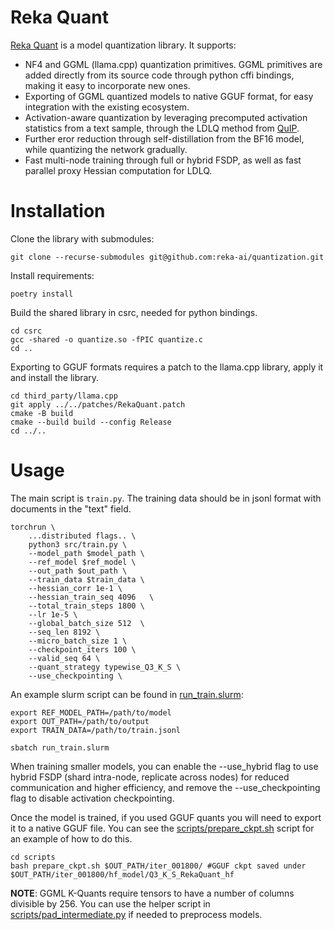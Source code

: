 # Reka Quant
[Reka Quant](https://link_to_blogpost) is a model quantization library. It supports:
 - NF4 and  GGML (llama.cpp) quantization primitives.  GGML primitives are added directly from its source code through python cffi bindings, making it easy to incorporate new ones.
 - Exporting of GGML quantized models to native GGUF format, for easy integration with the existing ecosystem.
 - Activation-aware quantization by leveraging precomputed activation statistics from a text sample, through the LDLQ method from [QuIP](https://arxiv.org/pdf/2307.13304).
 - Further eror reduction through self-distillation from the BF16 model, while quantizing the network gradually.
 - Fast multi-node training through full or hybrid FSDP, as well as fast parallel proxy Hessian computation for LDLQ.
 
# Installation

Clone the library with submodules:

`git clone --recurse-submodules git@github.com:reka-ai/quantization.git`

Install requirements:

`poetry install`

Build the shared library in csrc, needed for python bindings. 
```
cd csrc
gcc -shared -o quantize.so -fPIC quantize.c
cd ..
```

Exporting to GGUF formats requires a patch to the llama.cpp library, apply it and install the library.
```
cd third_party/llama.cpp
git apply ../../patches/RekaQuant.patch
cmake -B build
cmake --build build --config Release
cd ../..
```


# Usage


The main script is `train.py`. The training data should be in jsonl format with documents in the "text" field.
```
torchrun \
    ...distributed flags.. \
    python3 src/train.py \
    --model_path $model_path \
    --ref_model $ref_model \
    --out_path $out_path \
    --train_data $train_data \
    --hessian_corr 1e-1 \
    --hessian_train_seq 4096   \
    --total_train_steps 1800 \
    --lr 1e-5 \
    --global_batch_size 512  \
    --seq_len 8192 \
    --micro_batch_size 1 \
    --checkpoint_iters 100 \
    --valid_seq 64 \
    --quant_strategy typewise_Q3_K_S \
    --use_checkpointing \
```

An example slurm script can be found in [run_train.slurm](run_train.slurm):
```
export REF_MODEL_PATH=/path/to/model
export OUT_PATH=/path/to/output
export TRAIN_DATA=/path/to/train.jsonl

sbatch run_train.slurm
```
When training smaller models, you can enable the --use_hybrid flag to use hybrid FSDP (shard intra-node, replicate across nodes) for reduced communication and higher efficiency, and remove the --use_checkpointing flag to disable activation checkpointing.

Once the model is trained, if you used GGUF quants you will need to export it to a native GGUF file. You can see the [scripts/prepare_ckpt.sh](scripts/prepare_ckpt.sh) script for an example of how to do this.
```
cd scripts
bash prepare_ckpt.sh $OUT_PATH/iter_001800/ #GGUF ckpt saved under $OUT_PATH/iter_001800/hf_model/Q3_K_S_RekaQuant_hf
```

**NOTE**: GGML K-Quants require tensors to have a number of columns divisible by 256. You can use the helper script in [scripts/pad_intermediate.py](scripts/pad_intermediate.py) if needed to preprocess models.
